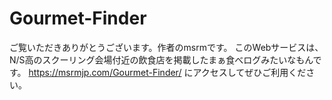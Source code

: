 # Gourmet-Finder
ご覧いただきありがとうございます。作者のmsrmです。
このWebサービスは、N/S高のスクーリング会場付近の飲食店を掲載したまぁ食べログみたいなもんです。
https://msrmjp.com/Gourmet-Finder/ にアクセスしてぜひご利用ください。
